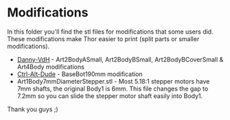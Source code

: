 # Modifications

In this folder you'll find the stl files for modifications that some users did. These modifications make Thor easier to print (split parts or smaller modifications). 

* [Danny-VdH](https://github.com/Danny-VdH) - Art2BodyASmall, Art2BodyBSmall, Art2BodyBCoverSmall & Art4Body modifications
* [Ctrl-Alt-Dude](http://www.thingiverse.com/ctrl-alt-dude/about) - BaseBot190mm modification
* Art1Body7mmDiameterStepper.stl - Most 5.18:1 stepper motors have 7mm shafts, the original Body1 is 6mm. This file changes the gap to 7.2mm so you can slide the stepper motor shaft easily into Body1.

Thank you guys ;)
